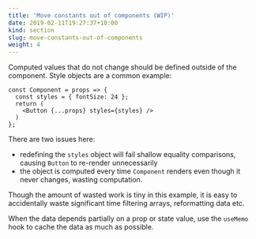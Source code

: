 ```yaml
---
title: 'Move constants out of components (WIP)'
date: 2019-02-11T19:27:37+10:00
kind: section
slug: move-constants-out-of-components
weight: 4
---
```


Computed values that do not change should be defined outside of the component. Style objects are a common example:

```React
const Component = props => {
  const styles = { fontSize: 24 };
  return (
    <Button {...props} styles={styles} />
  )
};
```

There are two issues here:

- redefining the `styles` object will fail shallow equality comparisons, causing `Button` to re-render unnecessarily
- the object is computed every time `Component` renders even though it never changes, wasting computation.

Though the amount of wasted work is tiny in this example, it is easy to accidentally waste significant time filtering arrays, reformatting data etc.

When the data depends partially on a prop or state value, use the `useMemo` hook to cache the data as much as possible.
